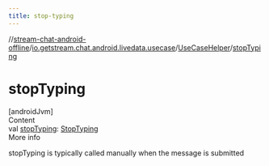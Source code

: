 ```yaml
---
title: stop-typing
---
```

//[stream-chat-android-offline](../../../index.md)/[io.getstream.chat.android.livedata.usecase](../index.md)/[UseCaseHelper](index.md)/[stopTyping](stopTyping.md)



# stopTyping  
[androidJvm]  
Content  
val [stopTyping](stopTyping.md): [StopTyping](../StopTyping/index.md)  
More info  


stopTyping is typically called manually when the message is submitted

  



